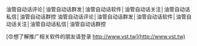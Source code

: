 油管自动话评论│油管自动话群发│油管自动话软件│油管自动话关注│油管自动话私信│油管自动话群控
油管自动话评论│油管自动话群发│油管自动话软件│油管自动话关注│油管自动话私信│油管自动话群控

[😍想了解推广相关软件的朋友请登录 http://www.vst.tw](http://www.vst.tw)



